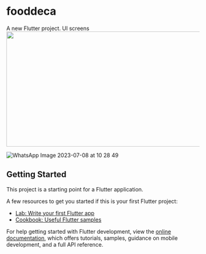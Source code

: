 # fooddeca

A new Flutter project.
UI screens
<img src="![WhatsApp Image 2023-07-08 at 10 28 49](https://github.com/pratikpatrimath/Fooddeca/assets/75774769/779ad8c2-6757-4a03-a12b-089e6e1b7272)" width=600 height=300>




![WhatsApp Image 2023-07-08 at 10 28 49](https://github.com/pratikpatrimath/Fooddeca/assets/75774769/609beaa2-759d-4225-aea5-068d14512c69)

## Getting Started

This project is a starting point for a Flutter application.

A few resources to get you started if this is your first Flutter project:

- [Lab: Write your first Flutter app](https://docs.flutter.dev/get-started/codelab)
- [Cookbook: Useful Flutter samples](https://docs.flutter.dev/cookbook)

For help getting started with Flutter development, view the
[online documentation](https://docs.flutter.dev/), which offers tutorials,
samples, guidance on mobile development, and a full API reference.
